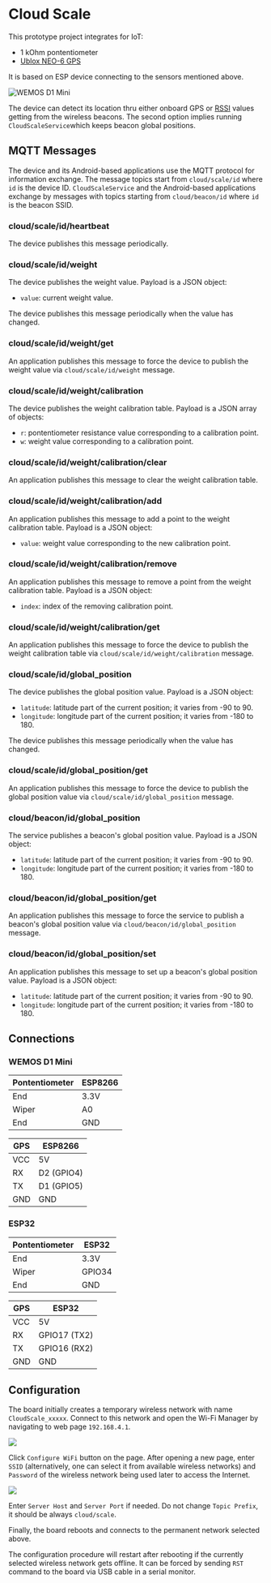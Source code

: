 # Cloud Scale

This prototype project integrates for IoT:

* 1 kOhm pontentiometer
* [Ublox NEO-6 GPS](https://www.u-blox.com/sites/default/files/products/documents/NEO-6_DataSheet_(GPS.G6-HW-09005).pdf)

It is based on ESP device connecting to the sensors mentioned above.

![WEMOS D1 Mini](Images/Breadboard.jpg)

The device can detect its location thru either onboard GPS or [RSSI](https://en.wikipedia.org/wiki/Received_signal_strength_indication) values getting from
the wireless beacons. The second option implies running `CloudScaleService`which keeps beacon global positions.

## MQTT Messages

The device and its Android-based applications use the MQTT protocol for information exchange. The message topics start from `cloud/scale/id` where `id` is
the device ID. `CloudScaleService` and the Android-based applications exchange by messages with topics starting from `cloud/beacon/id` where `id` is the beacon SSID.

### cloud/scale/id/heartbeat

The device publishes this message periodically.

### cloud/scale/id/weight

The device publishes the weight value. Payload is a JSON object:
* `value`: current weight value.

The device publishes this message periodically when the value has changed.

### cloud/scale/id/weight/get

An application publishes this message to force the device to publish the weight value via `cloud/scale/id/weight` message.

### cloud/scale/id/weight/calibration

The device publishes the weight calibration table. Payload is a JSON array of objects:
* `r`: pontentiometer resistance value corresponding to a calibration point.
* `w`: weight value corresponding to a calibration point.

### cloud/scale/id/weight/calibration/clear

An application publishes this message to clear the weight calibration table.

### cloud/scale/id/weight/calibration/add

An application publishes this message to add a point to the weight calibration table. Payload is a JSON object:
* `value`: weight value corresponding to the new calibration point.

### cloud/scale/id/weight/calibration/remove

An application publishes this message to remove a point from the weight calibration table. Payload is a JSON object:
* `index`: index of the removing calibration point.

### cloud/scale/id/weight/calibration/get

An application publishes this message to force the device to publish the weight calibration table via `cloud/scale/id/weight/calibration` message.

### cloud/scale/id/global_position

The device publishes the global position value. Payload is a JSON object:
* `latitude`: latitude part of the current position; it varies from -90 to 90.
* `longitude`: longitude part of the current position; it varies from -180 to 180.

The device publishes this message periodically when the value has changed.

### cloud/scale/id/global_position/get

An application publishes this message to force the device to publish the global position value via `cloud/scale/id/global_position` message.

### cloud/beacon/id/global_position

The service publishes a beacon's global position value. Payload is a JSON object:
* `latitude`: latitude part of the current position; it varies from -90 to 90.
* `longitude`: longitude part of the current position; it varies from -180 to 180.

### cloud/beacon/id/global_position/get

An application publishes this message to force the service to publish a beacon's global position value via `cloud/beacon/id/global_position` message.

### cloud/beacon/id/global_position/set

An application publishes this message to set up a beacon's global position value. Payload is a JSON object:
* `latitude`: latitude part of the current position; it varies from -90 to 90.
* `longitude`: longitude part of the current position; it varies from -180 to 180.

## Connections

### WEMOS D1 Mini

Pontentiometer | ESP8266
---------------|--------
End            | 3.3V
Wiper          | A0
End            | GND


GPS | ESP8266
----|--------
VCC | 5V
RX  | D2 (GPIO4)
TX  | D1 (GPIO5)
GND | GND

### ESP32

Pontentiometer | ESP32
---------------|--------
End            | 3.3V
Wiper          | GPIO34
End            | GND


GPS | ESP32
----|--------
VCC | 5V
RX  | GPIO17 (TX2)
TX  | GPIO16 (RX2)
GND | GND

## Configuration

The board initially creates a temporary wireless network with name `CloudScale_xxxxx`. Connect to this network and open the Wi-Fi Manager by navigating to
web page `192.168.4.1`.

![](Images/WiFi-Manager.png)

Click `Configure WiFi` button on the page. After opening a new page, enter `SSID` (alternatively, one can select it from available wireless networks)
and `Password` of the wireless network being used later to access the Internet.

![](Images/WiFi-Config.png)

Enter `Server Host` and `Server Port` if needed. Do not change `Topic Prefix`, it should be always `cloud/scale`.

Finally, the board reboots and connects to the permanent network selected above.

The configuration procedure will restart after rebooting if the currently selected wireless network gets offline. It can be forced by sending `RST`
command to the board via USB cable in a serial monitor.
